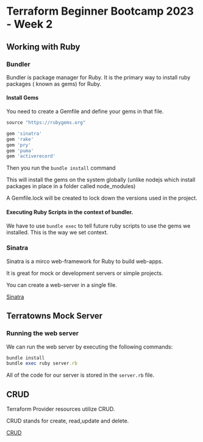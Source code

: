 # Terraform Beginner Bootcamp 2023 - Week 2

## Working with Ruby

### Bundler

Bundler is package manager for Ruby. It is the primary way to install ruby packages ( known as gems) for Ruby.

#### Install Gems

You need to create a Gemfile and define your gems in that file.

```rb
source "https://rubygems.org"

gem 'sinatra'
gem 'rake'
gem 'pry'
gem 'puma'
gem 'activerecord'
```

Then you run the `bundle install` command

This will install the gems on the system globally (unlike nodejs which install packages in place in a folder called node_modules)

A Gemfile.lock will be created to lock down the versions used in the project.

#### Executing Ruby Scripts in the context of bundler.

We have to use `bundle exec` to tell future ruby scripts to use the gems we installed. This is the way we set context.


### Sinatra

Sinatra is a mirco web-framework for Ruby to build web-apps.

It is great for mock or development servers or simple projects.

You can create a web-server in a single file.

[Sinatra](https://sinatrarb.com/)


## Terratowns Mock Server

### Running the web server

We can run the web server by executing the following commands:

```rb
bundle install
bundle exec ruby server.rb
```

All of the code for our server is stored in the `server.rb` file.

## CRUD

Terraform Provider resources utilize CRUD.

CRUD stands for create, read,update and delete.

[CRUD](https://en.wikipedia.org/wiki/Create,_read,_update_and_delete)

